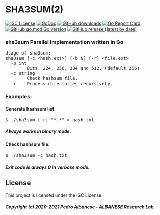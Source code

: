 # SHA3SUM(2)
[![ISC License](http://img.shields.io/badge/license-ISC-blue.svg)](https://github.com/pedroalbanese/sha3sum/blob/master/LICENSE.md) 
[![GoDoc](https://godoc.org/github.com/pedroalbanese/sha3sum?status.png)](http://godoc.org/github.com/pedroalbanese/sha3sum)
[![GitHub downloads](https://img.shields.io/github/downloads/pedroalbanese/sha3sum/total.svg?logo=github&logoColor=white)](https://github.com/pedroalbanese/sha3sum/releases)
[![Go Report Card](https://goreportcard.com/badge/github.com/pedroalbanese/sha3sum)](https://goreportcard.com/report/github.com/pedroalbanese/sha3sum)
[![GitHub go.mod Go version](https://img.shields.io/github/go-mod/go-version/pedroalbanese/sha3sum)](https://golang.org)
[![GitHub release (latest by date)](https://img.shields.io/github/v/release/pedroalbanese/sha3sum)](https://github.com/pedroalbanese/sha3sum/releases)
### sha3sum Parallel Implementation written in Go

<PRE>Usage of sha3sum:
sha3sum [-c &lt;hash.ext&gt;] [-b N] [-r] &lt;file.ext&gt;
  -b int
        Bits: 224, 256, 384 and 512. (default 256)
  -c string
        Check hashsum file.
  -r    Process directories recursively.</PRE>
  
### Examples:

#### Generate hashsum list:
<pre>
$ ./sha3sum [-r] "*.*" > hash.txt
</pre>
##### Always works in binary mode. 

#### Check hashsum file:
<pre>
$ ./sha3sum -c hash.txt
</pre>
##### Exit code is always 0 in verbose mode. 

## License

This project is licensed under the ISC License.
##### Copyright (c) 2020-2021 Pedro Albanese - ALBANESE Research Lab.
